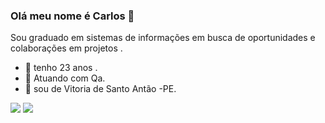 

### Olá meu nome é Carlos  👋
Sou graduado em sistemas de informações em busca de oportunidades e colaborações em projetos .
- 🔭 tenho 23 anos .
- 🌱 Atuando com Qa.
- 🤝 sou de Vitoria de Santo Antão -PE. 




[<img src="https://img.shields.io/badge/linkedin-%230077B5.svg?&style=for-the-badge&logo=linkedin&logoColor=white" />](linkedin.com/in/carlos-andré-866972191) [<img src = "https://img.shields.io/badge/instagram-%23E4405F.svg?&style=for-the-badge&logo=instagram&logoColor=white">](https://www.instagram.com/carlos_filho19/) 

